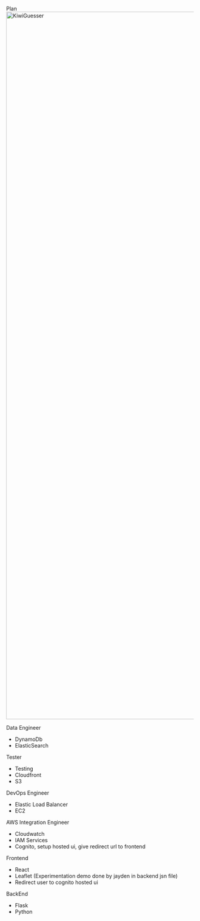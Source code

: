 Plan
<img width="3225" height="1899" alt="KiwiGuesser" src="https://github.com/user-attachments/assets/5cab3bb4-bc33-4c86-8696-1b1a023927f5" />

Data Engineer
 - DynamoDb
 - ElasticSearch

Tester
 - Testing
 - Cloudfront
 - S3

DevOps Engineer
 - Elastic Load Balancer
 - EC2

AWS Integration Engineer
 - Cloudwatch
 - IAM Services
 - Cognito, setup hosted ui, give redirect url to frontend

Frontend
 - React
 - Leaflet (Experimentation demo done by jayden in backend jsn file)
 - Redirect user to cognito hosted ui

BackEnd
 - Flask
 - Python
